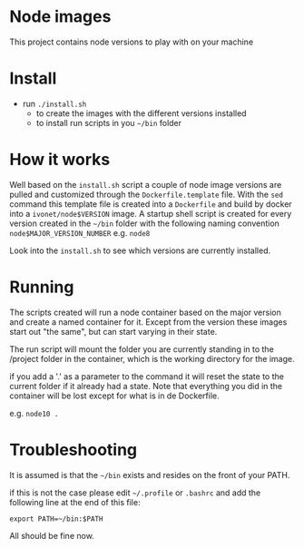 # Node images

This project contains node versions to play with on your machine

# Install

* run `./install.sh` 
    * to create the images with the different versions installed
    * to install run scripts in you `~/bin` folder
    
# How it works

Well based on the `install.sh` script a couple of node image versions are pulled and customized
through the `Dockerfile.template` file. With the `sed` command this template file is created into a 
`Dockerfile` and build by docker into a `ivonet/node$VERSION` image.
A startup shell script is created for every version created in the `~/bin` folder with the following
naming convention `node$MAJOR_VERSION_NUMBER` e.g. `node8`

Look into the `install.sh` to see which versions are currently installed.

# Running

The scripts created will run a node container based on the major version and create a 
named container for it. Except from the version these images start out "the same", but
can start varying in their state.

The run script will mount the folder you are currently standing in to the /project folder
in the container, which is the working directory for the image.

if you add a '.' as a parameter to the command it will reset the state to the current folder if
it already had a state.
Note that everything you did in the container will be lost except for what is in de Dockerfile.

e.g.
`node10 .`


# Troubleshooting

It is assumed is that the `~/bin` exists and resides on the front of your PATH.

if this is not the case please edit `~/.profile` or `.bashrc` and add the following line
at the end of this file:

    export PATH=~/bin:$PATH

All should be fine now.